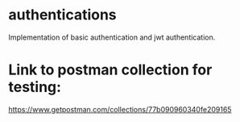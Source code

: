 # authentications
Implementation of basic authentication and jwt authentication.

# Link to postman collection for testing: 
https://www.getpostman.com/collections/77b090960340fe209165
